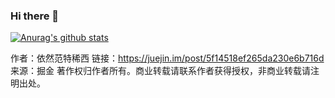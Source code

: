 ### Hi there 👋

[![Anurag's github stats](https://github-readme-stats.vercel.app/api?username=anuraghazra)](https://github.com/anuraghazra/github-readme-stats)


作者：依然范特稀西
链接：https://juejin.im/post/5f14518ef265da230e6b716d
来源：掘金
著作权归作者所有。商业转载请联系作者获得授权，非商业转载请注明出处。

<!--
**yiouejv/yiouejv** is a ✨ _special_ ✨ repository because its `README.md` (this file) appears on your GitHub profile.

Here are some ideas to get you started:

- 🔭 I’m currently working on ...
- 🌱 I’m currently learning ...
- 👯 I’m looking to collaborate on ...
- 🤔 I’m looking for help with ...
- 💬 Ask me about ...
- 📫 How to reach me: ...
- 😄 Pronouns: ...
- ⚡ Fun fact: ...
-->
